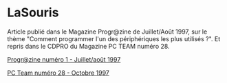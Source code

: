 # LaSouris
Article publié dans le Magazine Progr@zine de Juillet/Août 1997, sur le thème "Comment programmer l'un des périphériques les plus utilisés ?".
Et repris dans le CDPRO du Magazine PC TEAM numéro 28.

[Progr@zine numéro 1 - Juillet/août 1997](https://ternet.fr/prograzine/prograzine1/)

[PC Team numéro 28 - Octobre 1997](https://www.abandonware-magazines.org/affiche_mag.php?mag=109&num=4633&album=oui)